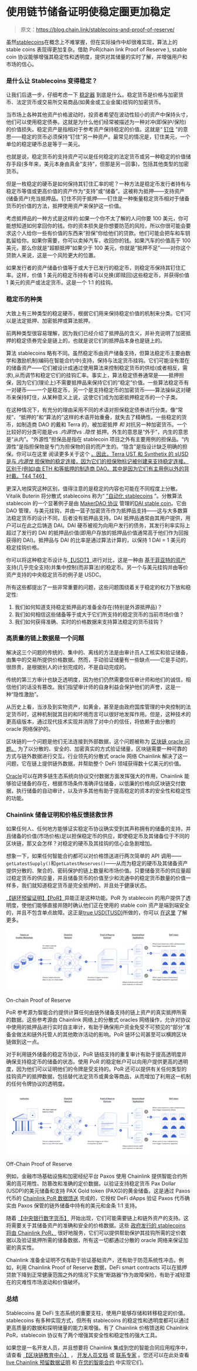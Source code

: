 # 使用链节储备证明使稳定圈更加稳定

> 原文：<https://blog.chain.link/stablecoins-and-proof-of-reserve/>

虽然[stablecoins](https://blog.chain.link/what-are-stablecoins/)在概念上不难掌握，但在实际操作中却很难实现，算法上的 stable coins 表现得更加复杂。借助 PoR(chain link Proof of Reserve ), stable coin 协议能够增强其稳定性和透明度，提供对其储量的实时了解，并增强用户和市场的信心。

### 是什么让 Stablecoins 变得稳定？

让我们后退一步，仔细考虑一下 [稳定器](https://blog.chain.link/what-are-stablecoins/) 到底是什么。稳定货币是价格与加密货币、法定货币或交易所交易商品(如黄金或工业金属)挂钩的加密货币。

当市场上各种其他资产价格波动时，投资者希望在波动性较小的资产中保持头寸，他们可以使用稳定债券。这就是为什么他们经常被描述为一种对冲(即保护/保险)的价值损失。稳定资产是指相对于参考资产保持稳定的价值。这就是“ [钉住](https://en.wikipedia.org/wiki/Fixed_exchange_rate_system) ”的意思——稳定的货币必须保持“钉住”另一种资产。最常见的情况是，钉住美元，一个单位的稳定硬币总是等于一美元。

也就是说，稳定货币的支持资产可以是任何稳定的法定货币或另一种稳定的价值储存手段(多年来，美元本身由真金“支持”，但那是另一回事)，包括其他类型的加密货币。

但是一枚稳定的硬币是如何保持其钉住汇率的呢？一种方法是稳定币发行者持有与稳定币等值或更高价值的资产作为“支持”或“储备”。这被称为抵押——支持资产(储备资产)充当抵押品。钉住不同于抵押——钉住是一种衡量稳定货币相对于储备货币的价值的方法，抵押使用资产来保护这一价值。

考虑抵押品的一种方式是这样的:如果一个你不太了解的人问你要 100 美元，你可能想知道如何拿回你的钱。你的资本损失是你想要防范的风险，所以你很可能会要求这个人给你一些有价值的东西来“担保”你给他们的贷款。他们可能会把车和车钥匙留给你。如果你需要，你可以卖掉汽车，收回你的钱。如果汽车的价值高于 100 美元，那么你就是“超额抵押”如果少于 100 美元，你就是“抵押不足”——对你这个贷款人来说，这是一个风险更大的位置。

如果发行者的资产储备价值等于或大于已发行的稳定币，则稳定币保持其钉住汇率。这样，价值 1 美元的稳定币持有者可以兑换(即赎回)这些稳定币，并获得价值 1 美元的资产或法定货币。这是一个 1:1 的挂钩。

### 稳定币的种类

大致上有三种类型的稳定硬币，根据它们用来保持稳定价值的机制来分类。它们可以是法定抵押、加密抵押或算法抵押。

前两种类型很容易理解，因为我们已经介绍了抵押品的含义，并补充说明了加密抵押的稳定债券完全是链上的，也就是说它们的抵押品本身也是链上的。

算法 stablecoins 略有不同。虽然稳定币由资产储备支持，但算法稳定币主要由数学和激励机制(编码在智能合约中)支持，保持与法定货币挂钩。它们可能没有潜在的储备资产——它们被设计成通过使用算法来控制稳定货币的供给(或者相反，需求),从而调节和稳定它们的挂钩汇率。事实上，算法稳定债券通常是——抵押担保，因为它们(理论上)不需要抵押品来保持它们的“稳定”价值。一些算法稳定币有一对硬币——一个是稳定币，另一个是支持稳定币的加密货币——算法操纵这对硬币来保持盯住，从某种意义上说，这使它们成为加密抵押稳定币的一个子类。

在这种情况下，有充分的理由采用不同的术语对担保稳定债券进行分类。像“常规”、“抵押的”和“算法的”这样的术语开始重叠，就失去了精确性。一些稳定的货币，如制造商 DAO 的戴和 Terra 的，被加密抵押 *和* 对抗另一种加密货币。一个比较好的分类可能是vs .*内源性*vs .*隐性* 抵押。外生的意思是“外于”，内生的意思是“从内”。“外源性”担保品是指在 stablecoin 项目之外有主要用例的担保品。“内源性”是指担保物是专门为担保物的目的而产生的。“隐含”是指设计缺乏明确的担保。你可以在这里 阅读更多关于这个 [。因此，Terra UST 和 Synthetix 的 sUSD 是与 *内源性* 担保物的稳定连接，因为它们的担保物标记被创建来支持稳定连接。区别于(例如)由 ETH 和等抵押的制造商 DAO。其中是因为它们有主用例以外的背衬戴。T44
T46】](https://arxiv.org/pdf/2006.12388.pdf#.)

更深入地探究这种区别，值得注意的是稳定的内容也可能在不同程度上分散。Vitalik Buterin 将分散式 stablecoins 称为“ [”自动化 stablecoins](https://vitalik.eth.limo/general/2022/05/25/stable.html#analysis) ”。分散算法 stablecoin 的一个显著例子是由 [MakerDAO 协议](https://awesome.makerdao.com/#faqs) 管理的[DAI stable coin](https://makerdao.world/en/faqs/dai/)。它由 DAO 管理，与美元挂钩，并由一篮子加密货币作为抵押品支持——这与大多数算法稳定货币的设计不同，后者没有抵押品支持。DAI 抵押品通常由其用户提供，用户可以在此之后铸造 DAI。DAI 硬币被视为向用户发行的债务，其发行利率实际上超过了发行的 DAI 的抵押品价值(即用户存放的抵押品价值通常高于他们作为回报获得的 DAI)。抵押品与 DAI 的比率是通过算法计算的，以保持 1 DAI = 1 美元的稳定挂钩价格。

你可以将这种稳定币设计与[【USDT】](https://tether.to/en/how-it-works)进行对比，这是一种由 [基于菲亚特的资产](https://tether.to/en/transparency/#reports) 支持(几乎完全支持)并集中控制(而非算法)的稳定币。另一个与美元挂钩并由等价资产支持的中央稳定货币的例子是 USDC。

所有这些都提出了一些非常重要的问题，这些问题围绕着关于稳定的权力下放和稳定性:

1.  我们如何知道支持稳定抵押品的准备金存在(特别是外源抵押品)？
2.  我们如何相信这些储备等于或大于它们所支持的稳定货币的当前市场价值？
3.  我们如何获得准确、实时的价格数据来支持算法稳定的货币挂钩？

### 高质量的链上数据是一个问题

解决这三个问题的传统的、集中的、离线的方法是由审计员人工核实和验证储备，由集中的交易所提供价格数据。然而，手动验证储量有一些缺点——它是手动的，很昂贵，是根据别人的计划完成的，不是自动完成的。

传统的第三方审计也缺乏透明度，因为他们仍然需要信任审计师和他们的诚信，相信他们的话没有篡改。我们指望审计师的自身利益会保护他们的声誉，这是一种“隐性激励”。

从历史上看，当涉及到实物资产，如黄金，甚至是由政府国库管理的中央控制的法定货币时，这种机制就其目的和环境而言可以很好地发挥作用。但是，这种技术的更高级版本，通过现代技术实现并消除了对中介的信任，将依赖于由分散的 oracle 网络保护的[](https://blog.chain.link/what-is-cryptographic-truth/)。

区块链的一个问题是他们无法连接到外部数据，这个问题被称为 [区块链 oracle 问题。](https://blog.chain.link/what-is-the-blockchain-oracle-problem/) 为了以分散的、安全的、加密真实的方式验证储量，区块链需要一种可靠的方式与链外数据进行交互。行业领先的分散式 oracle 网络 Chainlink 解决了这一问题，它在链上提供链外数据，并帮助整个 DeFi 领域获得数十亿美元的价值。

[Oracle](https://chain.link/education/blockchain-oracles)可以在跨多链生态系统向协议交付数据方面发挥强大的作用，Chainlink 能够验证储备的存在，根据市场条件准确评估储备，以低廉的价格向区块链交付数据，执行储备的自动审计，以及许多其他有助于提高稳定的资本的安全性和稳定性的功能。

### Chainlink 储备证明和价格反馈拯救世界

如果任何人、任何地方能够证实稳定币协议确实受到其声称拥有的储备的支持，并且储备的价值(市场价格)足以担保稳定币的供应，即使稳定币及其储备位于不同的区块链，那又会怎样？对稳定的硬币及其挂钩的信心会急剧增加。

想象一下，如果任何智能合约都可以对价格馈送进行两次简单的 API 调用——`getLatestSupply()`和`getLatestReserves()`——从而为稳定的硬币及其储备资产提供分散的、聚合的、密码保护的链上数量和市场价值。只要储备货币的供应量超过稳定货币的供应量，并且储备货币的价值至少和流通中的稳定货币数量的价值一样多，我们就知道稳定货币是完全抵押的，并且处于健康状态。

[【链环预留证明】【PoR】](https://blog.chain.link/verify-stablecoin-collateral-with-chainlink-proof-of-reserve/)异能正是这种功能。PoR 为 stablecoin 的用户提供了透明度，使他们能够直接并随时确认他们正在使用的 stable coin 资产是端到端安全的，并且不包含单点故障。这正是[true USD(TUSD)](https://www.trusttoken.com/trueusd)所做的，你可以 [在这里](https://blog.chain.link/what-are-stablecoins/) 了解更多。

![On-Chain Proof of Reserve Diagram](img/d79a016de03e684d9963e19bebc97d4a.png)

<figcaption id="caption-attachment-4069" class="wp-caption-text">On-chain Proof of Reserve</figcaption>



PoR 参考源为智能合约提供计算任何由链外储备支持的链上资产的真实抵押所需的数据。这些参考源由 Chainlink 网络上的分散式 oracles 网络操作，允许对协议中使用的抵押品进行实时自主审计，有助于确保用户资金免受不可预见的“部分”准备金做法和链外托管人的其他欺诈活动的影响。PoR 链环公司甚至可以横跨区块链做到这一点。

对于利用链外储备的稳定币协议，PoR 链结支持的重复审计有助于提高透明度并确保支持稳定币的储备的状态。使用 PoR 的稳定帐户可以向用户提供更高的透明度，因为他们可以证明他们的令牌是受支持的。PoR 还可以提供有关任何类型的挂钩资产的抵押数据，包括替代法定货币或黄金等商品，从而增加了利用这一机制的任何令牌协议的透明度。

![Off-Chain Proof of Reserve Diagram](img/ede90d4d3f9364ae236af38e5bfac68d.png)

<figcaption id="caption-attachment-4070" class="wp-caption-text">Off-Chain Proof of Reserve</figcaption>



例如，金融市场基础设施和加密经纪平台 Paxos 使用 Chainlink 提供智能合约所需的高可用性、防篡改和准确的定价数据，以验证支持稳定货币 Pax Dollar (USDP)的美元储备和支持 PAX Gold token (PAXG)的黄金储备。这是通过 Paxos 代币的 [Chainlink PoR 数据馈送](https://data.chain.link/ethereum/mainnet/reserves/paxg-reserves) 完成的，它授权 DeFi dApps 验证 Paxos 代币确实由 Paxos 保管的链外储备中持有的美元和金条 1:1 支持。

随着 [【中央银行数字货币】](https://www.investopedia.com/terms/c/central-bank-digital-currency-cbdc.asp) 开始出现，它们可能需要链上和链外资产的支持。这将需要关于其储备资产的准确和安全的价格数据。这些 [政府发行的 stablecoins 将由 Chainlink PoR、](https://chainlinktoday.com/how-chainlink-unlocks-the-value-of-cbdcs/) 很好地服务，它们可以提供帮助保护其挂钩所需的定价数据以及验证抵押所需的储备数据，所有这一切都通过分散的 oracle 网络来保证加密的真实性。

Chainlink 准备金证明不仅有助于验证基础资产，还有助于防范系统性冲击。例如，利用 Chainlink Proof of Reserve 数据，DeFi smart contracts 可以在抵押贷款下降到正常健康范围之外的情况下实施“断路器”作为故障保险，有助于减轻潜在的灾难性市场波动和价值破坏。

### 总结

Stablecoins 是 DeFi 生态系统的重要支柱，使用户能够存储和转移稳定的价值。stablecoins 有多种实现方式，但所有 stablecoins 的稳定性和透明度都可以通过更高质量的数据和探明储量的能力来增强。有了 Chainlink 价格馈送和 Chainlink PoR，stablecoin 协议有了两个增强其安全性和稳定性的强大工具。

如果您是一名开发人员，并且想要将 Chainlink 集成到您的智能合同应用程序中，请查看 [【区块链教育中心】](https://blockchain.education) ， [开发人员文档](https://docs.chain.link/docs) 或 [联系专家](https://chainlink.typeform.com/to/gEwrPO) 。您还可以在此处查看 [live Chainlink 预留数据证明](https://data.chain.link/ethereum/mainnet/reserves) 和 [在您的智能合约](https://blog.chain.link/verify-stablecoin-collateral-with-chainlink-proof-of-reserve/) 中实现它们。